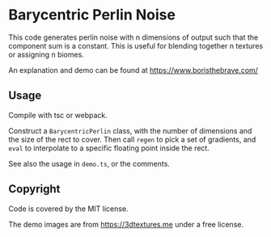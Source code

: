 Barycentric Perlin Noise
=====================

This code generates perlin noise with n dimensions of output such that the component sum is a constant. This is useful for
blending together n textures or assigning n biomes.

An explanation and demo can be found at https://www.boristhebrave.com/

Usage
-----

Compile with tsc or webpack.

Construct a `BarycentricPerlin` class, with the number of dimensions and the size of the rect to cover. 
Then call `regen` to pick a set of gradients, and `eval` to interpolate to a specific floating point inside the rect.

See also the usage in `demo.ts`, or the comments. 

Copyright
---------
Code is covered by the MIT license.

The demo images are from https://3dtextures.me under a free license.
